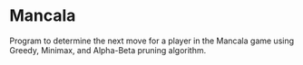 # Mancala
Program  to  determine  the  next  move  for  a  player  in  the Mancala  game using  Greedy,  Minimax,  and  Alpha-Beta  pruning  algorithm.
